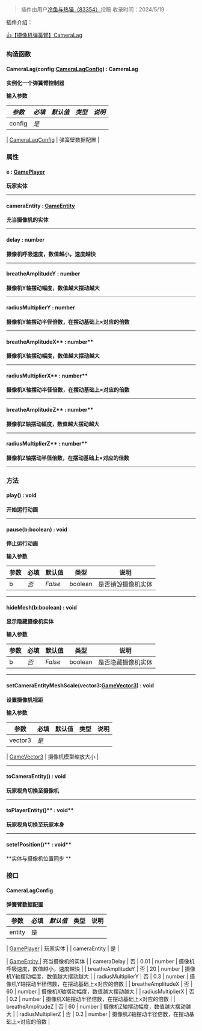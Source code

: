 > 插件由用户[冷鱼与热猫（83354）](https://dao3.fun/profile/83354)投稿
> 收录时间：2024/5/19

插件介绍：

[👍【摄像机弹簧臂】CameraLag](https://www.yuque.com/box3lab/doc/fot9c46s0gihog24?view=doc_embed)


### 构造函数

#### CameraLag(config:[CameraLagConfig](#znJ14)) : CameraLag
**实例化一个弹簧臂控制器**

**输入参数**

| **_参数_** | **_必填_** | **_默认值_** | **_类型_** | **_说明_** |
| --- | --- | --- | --- | --- |
| config | _是_ | 

 | [CameraLagConfig](#znJ14) | 弹簧壁数据配置 |



### 属性

#### e : [GamePlayer](https://www.yuque.com/box3lab/api/inriuuvzg5yb54kv)
**玩家实体**

---


#### cameraEntity : [GameEntity ](https://www.yuque.com/box3lab/api/crnsxu2gtymwx013)
**充当摄像机的实体**

---


#### delay **: number**
**摄像机呼吸速度，数值越小，速度越快**

---


#### breatheAmplitudeY **: number**
**摄像机Y轴摆动幅度，数值越大摆动越大**

---


#### radiusMultiplierY **: number**
**摄像机Y轴摆动半径倍数，在摆动基础上×对应的倍数**

---


#### breatheAmplitudeX** : number**
**摄像机X轴摆动幅度，数值越大摆动越大**

---


#### radiusMultiplierX** : number**
**摄像机X轴摆动半径倍数，在摆动基础上×对应的倍数**

---


#### breatheAmplitudeZ** : number**
**摄像机Z轴摆动幅度，数值越大摆动越大**

---


#### radiusMultiplierZ** : number**
**摄像机Z轴摆动半径倍数，在摆动基础上×对应的倍数**

---





### 方法

#### play() : void
**开始运行动画**

---


#### pause(b:boolean) : void
**停止运行动画**

**输入参数**

| **参数** | **必填** | **默认值** | **类型** | **说明** |
| --- | --- | --- | --- | --- |
| b | _否_ | _False_ | boolean | 是否销毁摄像机实体 |


---


#### hideMesh(b:boolean) : void
**显示隐藏摄像机实体**

**输入参数**

| **参数** | **必填** | **默认值** | **类型** | **说明** |
| --- | --- | --- | --- | --- |
| b | _否_ | _False_ | boolean | 是否隐藏摄像机实体 |


---


#### setCameraEntityMeshScale(vector3:[GameVector3](https://www.yuque.com/box3lab/api/sug8utrs043aep5v)) : void
**设置摄像机视距**

**输入参数**

| **参数** | **必填** | **默认值** | **类型** | **说明** |
| --- | --- | --- | --- | --- |
| vector3 | _是_ | 

 | [GameVector3](https://www.yuque.com/box3lab/api/sug8utrs043aep5v) | 摄像机模型缩放大小 |


---


#### toCameraEntity() : void
**玩家视角切换至摄像机**

---


#### toPlayerEntity()** : void**
**玩家视角切换至玩家本身**

---


#### sete1Position()** : void**
**实体与摄像机位置同步 **


### **接口**

#### CameraLagConfig
**弹簧臂数据配置**

| 参数 | 必填 | _默认值_ | 类型 | 说明 |
| --- | --- | --- | --- | --- |
| entity | 是 | 

 | [GamePlayer](https://www.yuque.com/box3lab/api/inriuuvzg5yb54kv) | 玩家实体 |
| cameraEntity | 是 | 

 | [GameEntity ](https://www.yuque.com/box3lab/api/crnsxu2gtymwx013) | 充当摄像机的实体 |
| cameraDelay | 否 | 0.01 | number | 摄像机呼吸速度，数值越小，速度越快 |
| breatheAmplitudeY | 否 | 20 | number | 摄像机Y轴摆动幅度，数值越大摆动越大 |
| radiusMultiplierY | 否 | 0.3 | number | 摄像机Y轴摆动半径倍数，在摆动基础上×对应的倍数 |
| breatheAmplitudeX | 否 | 60 | number | 摄像机X轴摆动幅度，数值越大摆动越大 |
| radiusMultiplierX | 否 | 0.2 | number | 摄像机X轴摆动半径倍数，在摆动基础上×对应的倍数 |
| breatheAmplitudeZ | 否 | 60 | number | 摄像机Z轴摆动幅度，数值越大摆动越大 |
| radiusMultiplierZ | 否 | 0.2 | number | 摄像机Z轴摆动半径倍数，在摆动基础上×对应的倍数 |


